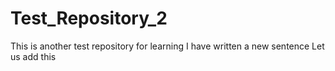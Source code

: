 # Test_Repository_2
This is another test repository for learning
I have written a new sentence
Let us add this